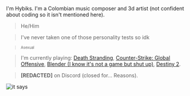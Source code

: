 I'm Hybiks. I'm a Colombian music composer and 3d artist (not confident about coding so it isn't mentioned here). 

> He/Him

> I've never taken one of those personality tests so idk 

> <sub><sup>Asexual</sup></sub>

> I'm currently playing: [Death Stranding](https://store.steampowered.com/app/1850570/DEATH_STRANDING_DIRECTORS_CUT/), [Counter-Strike: Global Offensive](https://store.steampowered.com/app/730/CounterStrike_Global_Offensive/), [Blender (I know it's not a game but shut up)](https://store.steampowered.com/app/365670/Blender/), [Destiny 2](https://store.steampowered.com/app/1085660/Destiny_2/).

> __[REDACTED]__ on Discord (closed for... Reasons).

![it says](https://media.discordapp.net/attachments/943268694778322944/970164986649382952/under_construction.png)

